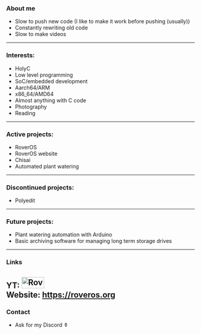 ### About me
* Slow to push new code (I like to make it work before pushing (usually))
* Constantly rewriting old code
* Slow to make videos
---
### Interests:
* HolyC
* Low level programming
* SoC/embedded development
* Aarch64/ARM
* x86_64/AMD64
* Almost anything with C code
* Photography
* Reading
---
### Active projects:
* RoverOS
* RoverOS website
* Chisai
* Automated plant watering
---
### Discontinued projects:
* Polyedit
---
### Future projects:
* Plant watering automation with Arduino
* Basic archiving software for managing long term storage drives
---
### Links
YT: 
<a href="https://www.youtube.com/@roverx64">
  <img src="https://www.gstatic.com/youtube/img/branding/youtubelogo/svg/youtubelogo.svg" width="60" height="30" alt="Roverx64"/>
</a>  
Website: 
https://roveros.org
---
### Contact
* Ask for my Discord ⚱️
